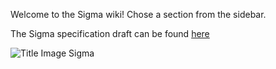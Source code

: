 Welcome to the Sigma wiki! Chose a section from the sidebar.

The Sigma specification draft can be found [here](./wiki/Specification)

![Title Image Sigma](https://github.com/Neo23x0/sigma/blob/master/images/Sigma_0.3_inverted_title_wiki.png)
